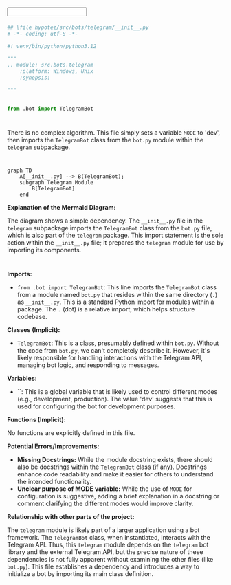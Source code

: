 # <input code>

```python
## \file hypotez/src/bots/telegram/__init__.py
# -*- coding: utf-8 -*-

#! venv/bin/python/python3.12

"""
.. module: src.bots.telegram 
	:platform: Windows, Unix
	:synopsis:

"""


from .bot import TelegramBot
```

# <algorithm>

There is no complex algorithm. This file simply sets a variable `MODE` to 'dev', then imports the `TelegramBot` class from the `bot.py` module within the `telegram` subpackage.


# <mermaid>

```mermaid
graph TD
    A[__init__.py] --> B(TelegramBot);
    subgraph Telegram Module
        B[TelegramBot]
    end
```

**Explanation of the Mermaid Diagram:**

The diagram shows a simple dependency. The `__init__.py` file in the `telegram` subpackage imports the `TelegramBot` class from the `bot.py` file, which is also part of the `telegram` package. This import statement is the sole action within the `__init__.py` file; it prepares the `telegram` module for use by importing its components.

# <explanation>

**Imports:**

- `from .bot import TelegramBot`: This line imports the `TelegramBot` class from a module named `bot.py` that resides within the same directory (`.`) as `__init__.py`. This is a standard Python import for modules within a package.  The `.` (dot) is a relative import, which helps structure codebase.

**Classes (Implicit):**

- `TelegramBot`:  This is a class, presumably defined within `bot.py`.  Without the code from `bot.py`, we can't completely describe it. However, it's likely responsible for handling interactions with the Telegram API, managing bot logic, and responding to messages.

**Variables:**

- ``: This is a global variable that is likely used to control different modes (e.g., development, production). The value 'dev' suggests that this is used for configuring the bot for development purposes.

**Functions (Implicit):**

No functions are explicitly defined in this file.

**Potential Errors/Improvements:**

- **Missing Docstrings:** While the module docstring exists, there should also be docstrings within the `TelegramBot` class (if any). Docstrings enhance code readability and make it easier for others to understand the intended functionality.
- **Unclear purpose of MODE variable:** While the use of `MODE` for configuration is suggestive, adding a brief explanation in a docstring or comment clarifying the different modes would improve clarity.


**Relationship with other parts of the project:**

The `telegram` module is likely part of a larger application using a bot framework. The `TelegramBot` class, when instantiated, interacts with the Telegram API.  Thus, this `telegram` module depends on the `telegram` bot library and the external Telegram API, but the precise nature of these dependencies is not fully apparent without examining the other files (like `bot.py`).  This file establishes a dependency and introduces a way to initialize a bot by importing its main class definition.